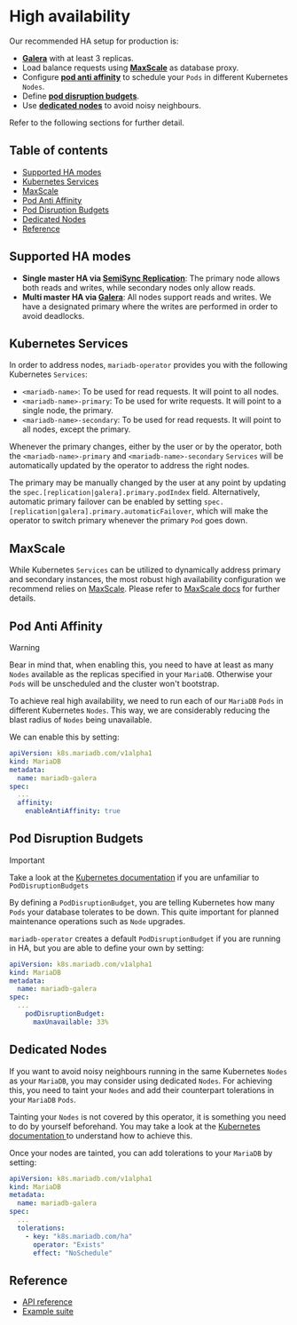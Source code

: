 # High availability

Our recommended HA setup for production is:
- **[Galera](./GALERA.md)** with at least 3 replicas.
- Load balance requests using **[MaxScale](./MAXSCALE.md)** as database proxy.
- Configure **[pod anti affinity](#pod-anti-affinity)** to schedule your `Pods` in different Kubernetes `Nodes`.
- Define **[pod disruption budgets](#pod-disruption-budgets)**.
- Use **[dedicated nodes](#dedicated-nodes)** to avoid noisy neighbours.

Refer to the following sections for further detail.

## Table of contents
<!-- toc -->
- [Supported HA modes](#supported-ha-modes)
- [Kubernetes Services](#kubernetes-services)
- [MaxScale](#maxscale)
- [Pod Anti Affinity](#pod-anti-affinity)
- [Pod Disruption Budgets](#pod-disruption-budgets)
- [Dedicated Nodes](#dedicated-nodes)
- [Reference](#reference)
<!-- /toc -->

## Supported HA modes

- **Single master HA via [SemiSync Replication](../examples/manifests/mariadb_replication.yaml)**: The primary node allows both reads and writes, while secondary nodes only allow reads.
- **Multi master HA via [Galera](./GALERA.md)**: All nodes support reads and writes. We have a designated primary where the writes are performed in order to avoid deadlocks.

## Kubernetes Services

In order to address nodes, `mariadb-operator` provides you with the following Kubernetes `Services`:
- `<mariadb-name>`: To be used for read requests. It will point to all nodes. 
- `<mariadb-name>-primary`: To be used for write requests. It will point to a single node, the primary.
- `<mariadb-name>-secondary`: To be used for read requests. It will point to all nodes, except the primary.

Whenever the primary changes, either by the user or by the operator, both the `<mariadb-name>-primary` and `<mariadb-name>-secondary` `Services` will be automatically updated by the operator to address the right nodes.

The primary may be manually changed by the user at any point by updating the `spec.[replication|galera].primary.podIndex` field. Alternatively,  automatic primary failover can be enabled by setting `spec.[replication|galera].primary.automaticFailover`, which will make the operator to switch primary whenever the primary `Pod` goes down.

## MaxScale

While Kubernetes `Services` can be utilized to dynamically address primary and secondary instances, the most robust high availability configuration we recommend relies on [MaxScale](https://mariadb.com/docs/server/products/mariadb-maxscale/). Please refer to [MaxScale docs](./MAXSCALE.md) for further details.

## Pod Anti Affinity

> [!WARNING]  
> Bear in mind that, when enabling this, you need to have at least as many `Nodes` available as the replicas specified in your `MariaDB`. Otherwise your `Pods` will be unscheduled and the cluster won't bootstrap.

To achieve real high availability, we need to run each of our `MariaDB` `Pods` in different Kubernetes `Nodes`. This way, we are considerably reducing the blast radius of `Nodes` being unavailable.

We can enable this by setting:

```yaml
apiVersion: k8s.mariadb.com/v1alpha1
kind: MariaDB
metadata:
  name: mariadb-galera
spec:
  ...
  affinity:
    enableAntiAffinity: true
```

## Pod Disruption Budgets

> [!IMPORTANT]  
> Take a look at the [Kubernetes documentation](https://kubernetes.io/docs/tasks/run-application/configure-pdb/) if you are unfamiliar to `PodDisruptionBudgets`

By defining a `PodDisruptionBudget`, you are telling Kubernetes how many `Pods` your database tolerates to be down. This quite important for planned maintenance operations such as `Node` upgrades.

`mariadb-operator` creates a default `PodDisruptionBudget` if you are running in HA, but you are able to define your own by setting:

```yaml
apiVersion: k8s.mariadb.com/v1alpha1
kind: MariaDB
metadata:
  name: mariadb-galera
spec:
  ...
    podDisruptionBudget:
      maxUnavailable: 33%
```


## Dedicated Nodes

If you want to avoid noisy neighbours running in the same Kubernetes `Nodes` as your `MariaDB`, you may consider using dedicated `Nodes`. For achieving this, you need to taint your `Nodes` and add their counterpart tolerations in your `MariaDB` `Pods`.

Tainting your `Nodes` is not covered by this operator, it is something you need to do by yourself beforehand. You may take a look at the [Kubernetes documentation ](https://kubernetes.io/docs/concepts/scheduling-eviction/taint-and-toleration/) to understand how to achieve this.

Once your nodes are tainted, you can add tolerations to your `MariaDB` by setting:
```yaml
apiVersion: k8s.mariadb.com/v1alpha1
kind: MariaDB
metadata:
  name: mariadb-galera
spec:
  ...
  tolerations:
    - key: "k8s.mariadb.com/ha"
      operator: "Exists"
      effect: "NoSchedule"
``` 

## Reference
- [API reference](./API_REFERENCE.md)
- [Example suite](../examples/)
